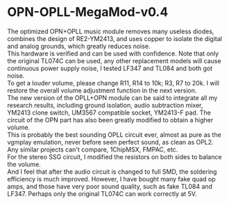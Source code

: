 # OPN-OPLL-MegaMod-v0.4
 The optimized OPN+OPLL music module removes many useless diodes, combines the design of RE2-YM2413, and uses copper to isolate the digital and analog grounds, which greatly reduces noise.  
 This hardware is verified and can be used with confidence. Note that only the original TL074C can be used, any other replacement models will cause continuous power supply noise, I tested LF347 and TL084 and both got noise.  
 To get a louder volume, please change R11, R14 to 10k; R3, R7 to 20k. I will restore the overall volume adjustment function in the next version.  
 The new version of the OPLL+OPN module can be said to integrate all my research results, including ground isolation, audio subtraction mixer, YM2413 clone switch, UM3567 compatible socket, YM2413-F pad. The circuit of the OPN part has also been greatly modified to obtain a higher volume.  
 This is probably the best sounding OPLL circuit ever, almost as pure as the vgmplay emulation, never before seen perfect sound, as clean as OPL2. Any similar projects can't compare, 1ChipMSX, FMPAC, etc.  
For the stereo SSG circuit, I modified the resistors on both sides to balance the volume.    
And I feel that after the audio circuit is changed to full SMD, the soldering efficiency is much improved. However, I have bought many fake quad op amps, and those have very poor sound quality, such as fake TL084 and LF347. Perhaps only the original TL074C can work correctly at 5V.  
